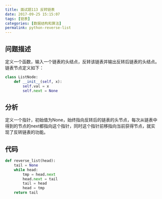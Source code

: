 ```yaml
---
title: 面试题113 反转链表
date: 2017-09-25 15:15:07
tags: [链表]
categories: [数据结构和算法]
permalink: python-reverse-list
---
```

## 问题描述 ##
定义一个函数，输入一个链表的头结点，反转该链表并输出反转后链表的头结点。链表节点定义如下：
```python
class ListNode:
    def __init__(self, x):
        self.val = x
        self.next = None
```
<!-- more -->
## 分析 ##
定义一个指针，初始值为None，始终指向反转后的链表的头节点，每次从链表中得到的节点的next都指向这个指针，同时这个指针前移指向当前获得节点，就实现了反转链表的功能。
## 代码 ##
```python
def reverse_list(head):
    tail = None
    while head:
        tmp = head.next
        head.next = tail
        tail = head
        head = tmp
    return tail
```
